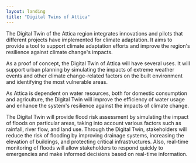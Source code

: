 ```yaml
---
layout: landing
title: "Digital Twins of Attica"
---
```


The Digital Twin of the Attica region integrates innovations and pilots that different projects have implemented for climate adaptation. It aims to provide a tool to support climate adaptation efforts and improve the region's resilience against climate change's impacts.

As a proof of concept, the Digital Twin of Attica will have several uses. It will support urban planning by simulating the impacts of extreme weather events and other climate change-related factors on the built environment and identifying the most vulnerable areas.

As Attica is dependent on water resources, both for domestic consumption and agriculture, the Digital Twin will improve the efficiency of water usage and enhance the system's resilience against the impacts of climate change.

The Digital Twin will provide flood risk assessment by simulating the impact of floods on particular areas, taking into account various factors such as rainfall, river flow, and land use. Through the Digital Twin, stakeholders will reduce the risk of flooding by improving drainage systems, increasing the elevation of buildings, and protecting critical infrastructures. Also, real-time monitoring of floods will allow stakeholders to respond quickly to emergencies and make informed decisions based on real-time information.
